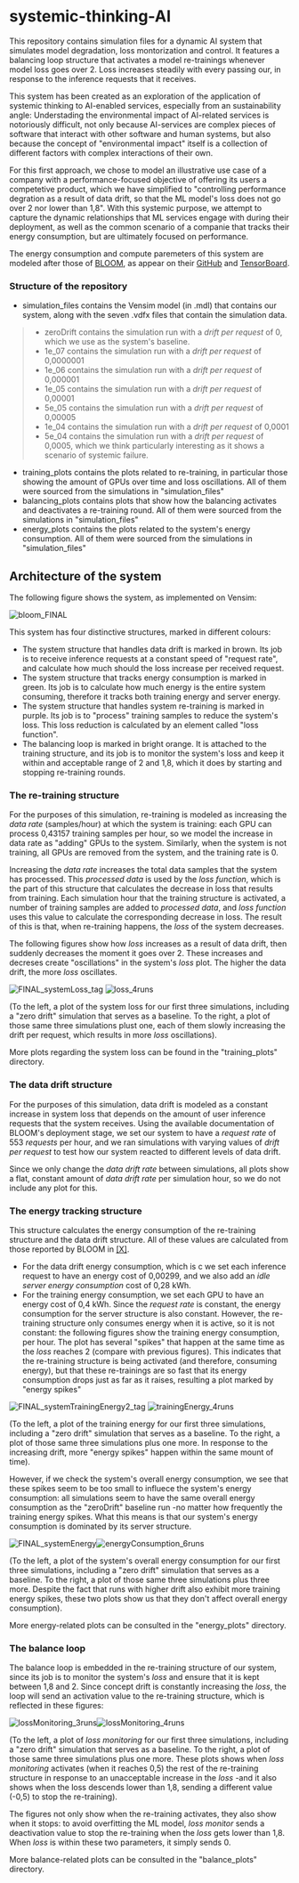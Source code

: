 # systemic-thinking-AI
This repository contains simulation files for a dynamic AI system that simulates model degradation, loss montorization and control. It features a balancing loop structure that activates a model re-trainings whenever model loss goes over 2. Loss increases steadily with every passing our, in response to the inference requests that it receives.

This system has been created as an exploration of the application of systemic thinking to AI-enabled services, especially from an sustainability angle: Understading the environmental impact of AI-related services is notoriously difficult, not only because AI-services are complex pieces of software that interact with other software and human systems, but also because the concept of "environmental impact" itself is a collection of different factors with complex interactions of their own.

For this first approach, we chose to model an illustrative use case of a company with a performance-focused objective of offering its users a competetive product, which we have simplified to "controlling performance degration as a result of data drift, so that the ML model's loss does not go over 2 nor lower than 1,8". With this systemic purpose, we attempt to capture the dynamic relationships that ML services engage with during their deployment, as well as the common scenario of a companie that tracks their energy consumption, but are ultimately focused on performance.

The energy consumption and compute paremeters of this system are modeled after those of [BLOOM](https://arxiv.org/pdf/2211.02001), as appear on their [GitHub](https://huggingface.co/bigscience/bloom-intermediate) and [TensorBoard](https://huggingface.co/bigscience/tr11-176B-logs/tensorboard).

### Structure of the repository
* simulation_files contains the Vensim model (in .mdl) that contains our system, along with the seven .vdfx files that contain the simulation data.
>* zeroDrift contains the simulation run with a *drift per request* of 0, which we use as the system's baseline.
>* 1e_07 contains the simulation run with a *drift per request* of 0,0000001
>* 1e_06 contains the simulation run with a *drift per request* of 0,000001
>* 1e_05 contains the simulation run with a *drift per request* of 0,00001
>* 5e_05 contains the simulation run with a *drift per request* of 0,00005
>* 1e_04 contains the simulation run with a *drift per request* of 0,0001
>* 5e_04 contains the simulation run with a *drift per request* of 0,0005, which we think particularly interesting as it shows a scenario of systemic failure.

* training_plots contains the plots related to re-training, in particular those showing the amount of GPUs over time and loss oscillations. All of them were sourced from the simulations in "simulation_files"
* balancing_plots contains plots that show how the balancing activates and deactivates a re-training round. All of them were sourced from the simulations in "simulation_files"
* energy_plots contains the plots related to the system's energy consumption. All of them were sourced from the simulations in "simulation_files"

## Architecture of the system
The following figure shows the system, as implemented on Vensim:

![bloom_FINAL](https://github.com/user-attachments/assets/23e1d997-5ab9-4e02-8138-af74884c1b04)

This system has four distinctive structures, marked in different colours:
* The system structure that handles data drift is marked in brown. Its job is to receive inference requests at a constant speed of "request rate", and calculate how much should the loss increase per received request.
* The system structure that tracks energy consumption is marked in green. Its job is to calculate how much energy is the entire system consuming, therefore it tracks both training energy and server energy.
* The system structure that handles system re-training is marked in purple. Its job is to "process" training samples to reduce the system's loss. This loss reduction is calculated by an element called "loss function".
* The balancing loop is marked in bright orange. It is attached to the training structure, and its job is to monitor the system's loss and keep it within and acceptable range of 2 and 1,8, which it does by starting and stopping re-training rounds.

### The re-training structure
For the purposes of this simulation, re-training is modeled as increasing the *data rate* (samples/hour) at which the system is training: each GPU can process 0,43157 training samples per hour, so we model the increase in data rate as "adding" GPUs to the system. Similarly, when the system is not training, all GPUs are removed from the system, and the training rate is 0.

Increasing the *data rate* increases the total data samples that the system has processed. This *processed data* is used by the *loss function*, which is the part of this structure that calculates the decrease in loss that results from training. Each simulation hour that the training structure is activated, a number of training samples are added to *processed data*, and *loss function* uses this value to calculate the corresponding decrease in loss. The result of this is that, when re-training happens, the *loss* of the system decreases.

The following figures show how *loss* increases as a result of data drift, then suddenly decreases the moment it goes over 2. These increases and decreses create "oscillations" in the system's *loss* plot. The higher the data drift, the more *loss* oscillates.

 ![FINAL_systemLoss_tag](https://github.com/user-attachments/assets/04c95955-416d-40c2-ae07-abcf398840e9) ![loss_4runs](https://github.com/user-attachments/assets/d060de9b-b3e9-41fd-8ad3-4de7b45196cf)


(To the left, a plot of the system loss for our first three simulations, including a "zero drift" simulation that serves as a baseline. To the right, a plot of those same three simulations plust one, each of them slowly increasing the drift per request, which results in more *loss* oscillations). 

 More plots regarding the system loss can be found in the "training_plots" directory.

### The data drift structure
For the purposes of this simulation, data drift is modeled as a constant increase in system loss that depends on the amount of user inference requests that the system receives. Using the available documentation of BLOOM's deployment stage, we set our system to have a *request rate* of 553 *requests* per hour, and we ran simulations with varying values of *drift per request* to test how our system reacted to different levels of data drift.

Since we only change the *data drift rate* between simulations, all plots show a flat, constant amount of *data drift rate* per simulation hour, so we do not include any plot for this.

### The energy tracking structure
This structure calculates the energy consumption of the re-training structure and the data drift structure. All of these values are calculated from those reported by BLOOM in [[X]](https://arxiv.org/pdf/2211.02001).
* For the data drift energy consumption, which is c we set each inference request to have an energy cost of 0,00299, and we also add an *idle server energy consumption* cost of  0,28 kWh.
* For the training energy consumption, we set each GPU to have an energy cost of 0,4 kWh.
Since the *request rate* is constant, the energy consumption for the server structure is also constant. However, the re-training structure only consumes energy when it is active, so it is not constant: the following figures show the training energy consumption, per hour. The plot has several "spikes" that happen at the same time as the *loss* reaches 2 (compare with previous figures). This indicates that the re-training structure is being activated (and therefore, consuming energy), but that these re-trainings are so fast that its energy consumption drops just as far as it raises, resulting a plot marked by "energy spikes"

![FINAL_systemTrainingEnergy2_tag](https://github.com/user-attachments/assets/eb8e1b8f-b9df-4d1c-adb5-e98d00a982bc) ![trainingEnergy_4runs](https://github.com/user-attachments/assets/9b128a14-13ef-4230-b1f9-bc6c1e7001df)


(To the left, a plot of the training energy for our first three simulations, including a "zero drift" simulation that serves as a baseline. To the right, a plot of those same three simulations plus one more. In response to the increasing drift, more "energy spikes" happen within the same mount of time).

However, if we check the system's overall energy consumption, we see that these spikes seem to be too small to influece the system's energy consumption: all simulations seem to have the same overall energy consumption as the "zeroDrift" baseline run -no matter how frequently the training energy spikes. What this means is that our system's energy consumption is dominated by its server structure.

![FINAL_systemEnergy](https://github.com/user-attachments/assets/6b8be522-fa71-447a-a882-dd191d0ccdd7)![energyConsumption_6runs](https://github.com/user-attachments/assets/752bbc47-7d82-441b-b030-1e24b1125217)

(To the left, a plot of the system's overall energy consumption for our first three simulations, including a "zero drift" simulation that serves as a baseline. To the right, a plot of those same three simulations plus three more. Despite the fact that runs with higher drift also exhibit more training energy spikes, these two plots show us that they don't affect overall energy consumption).

More energy-related plots can be consulted in the "energy_plots" directory.

### The balance loop
The balance loop is embedded in the re-training structure of our system, since its job is to monitor the system's *loss* and ensure that it is kept between 1,8 and 2. Since concept drift is constantly increasing the *loss*, the loop will send an activation value to the re-training structure, which is reflected in these figures:

![lossMonitoring_3runs](https://github.com/user-attachments/assets/7e974472-c26f-4b5e-b969-784e63ed0011)![lossMonitoring_4runs](https://github.com/user-attachments/assets/b552b3e8-fe9f-4734-8378-f489ac6c73ee)

(To the left, a plot of *loss monitoring* for our first three simulations, including a "zero drift" simulation that serves as a baseline. To the right, a plot of those same three simulations plus one more. These plots shows when *loss monitoring* activates (when it reaches 0,5) the rest of the re-training structure in response to an unacceptable increase in the *loss* -and it also shows when the loss descends lower than 1,8, sending a different value (-0,5) to stop the re-training).

The figures not only show when the re-training activates, they also show when it stops: to avoid overfitting the ML model, *loss monitor* sends a deactivation value to stop the re-training when the *loss* gets lower than 1,8. When *loss* is within these two parameters, it simply sends 0.

More balance-related plots can be consulted in the "balance_plots" directory.



